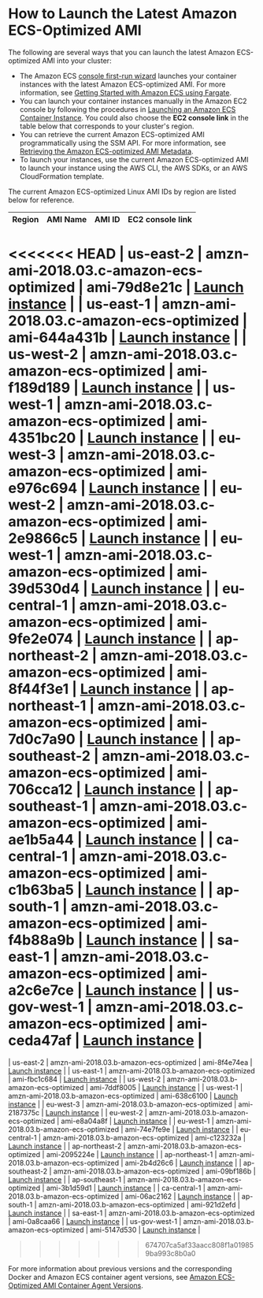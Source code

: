 # How to Launch the Latest Amazon ECS\-Optimized AMI<a name="ecs-optimized_AMI_launch_latest"></a>

The following are several ways that you can launch the latest Amazon ECS\-optimized AMI into your cluster:
+ The Amazon ECS [console first\-run wizard](https://console.aws.amazon.com/ecs/home#/firstRun) launches your container instances with the latest Amazon ECS\-optimized AMI\. For more information, see [Getting Started with Amazon ECS using Fargate](ECS_GetStarted.md)\.
+ You can launch your container instances manually in the Amazon EC2 console by following the procedures in [Launching an Amazon ECS Container Instance](launch_container_instance.md)\. You could also choose the **EC2 console link** in the table below that corresponds to your cluster's region\.
+ You can retrieve the current Amazon ECS\-optimized AMI programmatically using the SSM API\. For more information, see [Retrieving the Amazon ECS\-optimized AMI Metadata](retrieve-ecs-optimized_AMI.md)\.
+ To launch your instances, use the current Amazon ECS\-optimized AMI to launch your instance using the AWS CLI, the AWS SDKs, or an AWS CloudFormation template\.

The current Amazon ECS\-optimized Linux AMI IDs by region are listed below for reference\.


| Region | AMI Name | AMI ID | EC2 console link | 
| --- | --- | --- | --- | 
<<<<<<< HEAD
| us\-east\-2 | amzn\-ami\-2018\.03\.c\-amazon\-ecs\-optimized | ami\-79d8e21c | [Launch instance](https://console.aws.amazon.com/ec2/v2/home?region=us-east-2#LaunchInstanceWizard:ami=ami-79d8e21c) | 
| us\-east\-1 | amzn\-ami\-2018\.03\.c\-amazon\-ecs\-optimized | ami\-644a431b | [Launch instance](https://console.aws.amazon.com/ec2/v2/home?region=us-east-1#LaunchInstanceWizard:ami=ami-644a431b) | 
| us\-west\-2 | amzn\-ami\-2018\.03\.c\-amazon\-ecs\-optimized | ami\-f189d189 | [Launch instance](https://console.aws.amazon.com/ec2/v2/home?region=us-west-2#LaunchInstanceWizard:ami=ami-f189d189) | 
| us\-west\-1 | amzn\-ami\-2018\.03\.c\-amazon\-ecs\-optimized | ami\-4351bc20 | [Launch instance](https://console.aws.amazon.com/ec2/v2/home?region=us-west-1#LaunchInstanceWizard:ami=ami-4351bc20) | 
| eu\-west\-3 | amzn\-ami\-2018\.03\.c\-amazon\-ecs\-optimized | ami\-e976c694 | [Launch instance](https://console.aws.amazon.com/ec2/v2/home?region=eu-west-3#LaunchInstanceWizard:ami=ami-e976c694) | 
| eu\-west\-2 | amzn\-ami\-2018\.03\.c\-amazon\-ecs\-optimized | ami\-2e9866c5 | [Launch instance](https://console.aws.amazon.com/ec2/v2/home?region=eu-west-2#LaunchInstanceWizard:ami=ami-2e9866c5) | 
| eu\-west\-1 | amzn\-ami\-2018\.03\.c\-amazon\-ecs\-optimized | ami\-39d530d4 | [Launch instance](https://console.aws.amazon.com/ec2/v2/home?region=eu-west-1#LaunchInstanceWizard:ami=ami-39d530d4) | 
| eu\-central\-1 | amzn\-ami\-2018\.03\.c\-amazon\-ecs\-optimized | ami\-9fe2e074 | [Launch instance](https://console.aws.amazon.com/ec2/v2/home?region=eu-central-1#LaunchInstanceWizard:ami=ami-9fe2e074) | 
| ap\-northeast\-2 | amzn\-ami\-2018\.03\.c\-amazon\-ecs\-optimized | ami\-8f44f3e1 | [Launch instance](https://console.aws.amazon.com/ec2/v2/home?region=ap-northeast-2#LaunchInstanceWizard:ami=ami-8f44f3e1) | 
| ap\-northeast\-1 | amzn\-ami\-2018\.03\.c\-amazon\-ecs\-optimized | ami\-7d0c7a90 | [Launch instance](https://console.aws.amazon.com/ec2/v2/home?region=ap-northeast-1#LaunchInstanceWizard:ami=ami-7d0c7a90) | 
| ap\-southeast\-2 | amzn\-ami\-2018\.03\.c\-amazon\-ecs\-optimized | ami\-706cca12 | [Launch instance](https://console.aws.amazon.com/ec2/v2/home?region=ap-southeast-2#LaunchInstanceWizard:ami=ami-706cca12) | 
| ap\-southeast\-1 | amzn\-ami\-2018\.03\.c\-amazon\-ecs\-optimized | ami\-ae1b5a44 | [Launch instance](https://console.aws.amazon.com/ec2/v2/home?region=ap-southeast-1#LaunchInstanceWizard:ami=ami-ae1b5a44) | 
| ca\-central\-1 | amzn\-ami\-2018\.03\.c\-amazon\-ecs\-optimized | ami\-c1b63ba5 | [Launch instance](https://console.aws.amazon.com/ec2/v2/home?region=ca-central-1#LaunchInstanceWizard:ami=ami-c1b63ba5) | 
| ap\-south\-1 | amzn\-ami\-2018\.03\.c\-amazon\-ecs\-optimized | ami\-f4b88a9b | [Launch instance](https://console.aws.amazon.com/ec2/v2/home?region=ap-south-1#LaunchInstanceWizard:ami=ami-f4b88a9b) | 
| sa\-east\-1 | amzn\-ami\-2018\.03\.c\-amazon\-ecs\-optimized | ami\-a2c6e7ce | [Launch instance](https://console.aws.amazon.com/ec2/v2/home?region=sa-east-1#LaunchInstanceWizard:ami=ami-a2c6e7ce) | 
| us\-gov\-west\-1 | amzn\-ami\-2018\.03\.c\-amazon\-ecs\-optimized | ami\-ceda47af | [Launch instance](https://console.aws.amazon.com/ec2/v2/home?region=us-gov-west-1#LaunchInstanceWizard:ami=ami-ceda47af) | 
=======
| us\-east\-2 | amzn\-ami\-2018\.03\.b\-amazon\-ecs\-optimized | ami\-8f4e74ea | [Launch instance](https://console.aws.amazon.com/ec2/v2/home?region=us-east-2#LaunchInstanceWizard:ami=ami-8f4e74ea) | 
| us\-east\-1 | amzn\-ami\-2018\.03\.b\-amazon\-ecs\-optimized | ami\-fbc1c684 | [Launch instance](https://console.aws.amazon.com/ec2/v2/home?region=us-east-1#LaunchInstanceWizard:ami=ami-fbc1c684) | 
| us\-west\-2 | amzn\-ami\-2018\.03\.b\-amazon\-ecs\-optimized | ami\-7ddf8005 | [Launch instance](https://console.aws.amazon.com/ec2/v2/home?region=us-west-2#LaunchInstanceWizard:ami=ami-7ddf8005) | 
| us\-west\-1 | amzn\-ami\-2018\.03\.b\-amazon\-ecs\-optimized | ami\-638c6100 | [Launch instance](https://console.aws.amazon.com/ec2/v2/home?region=us-west-1#LaunchInstanceWizard:ami=ami-638c6100) | 
| eu\-west\-3 | amzn\-ami\-2018\.03\.b\-amazon\-ecs\-optimized | ami\-2187375c | [Launch instance](https://console.aws.amazon.com/ec2/v2/home?region=eu-west-3#LaunchInstanceWizard:ami=ami-2187375c) | 
| eu\-west\-2 | amzn\-ami\-2018\.03\.b\-amazon\-ecs\-optimized | ami\-e8a04a8f | [Launch instance](https://console.aws.amazon.com/ec2/v2/home?region=eu-west-2#LaunchInstanceWizard:ami=ami-e8a04a8f) | 
| eu\-west\-1 | amzn\-ami\-2018\.03\.b\-amazon\-ecs\-optimized | ami\-74e7fe9e | [Launch instance](https://console.aws.amazon.com/ec2/v2/home?region=eu-west-1#LaunchInstanceWizard:ami=ami-74e7fe9e) | 
| eu\-central\-1 | amzn\-ami\-2018\.03\.b\-amazon\-ecs\-optimized | ami\-c123232a | [Launch instance](https://console.aws.amazon.com/ec2/v2/home?region=eu-central-1#LaunchInstanceWizard:ami=ami-c123232a) | 
| ap\-northeast\-2 | amzn\-ami\-2018\.03\.b\-amazon\-ecs\-optimized | ami\-2095224e | [Launch instance](https://console.aws.amazon.com/ec2/v2/home?region=ap-northeast-2#LaunchInstanceWizard:ami=ami-2095224e) | 
| ap\-northeast\-1 | amzn\-ami\-2018\.03\.b\-amazon\-ecs\-optimized | ami\-2b4d26c6 | [Launch instance](https://console.aws.amazon.com/ec2/v2/home?region=ap-northeast-1#LaunchInstanceWizard:ami=ami-2b4d26c6) | 
| ap\-southeast\-2 | amzn\-ami\-2018\.03\.b\-amazon\-ecs\-optimized | ami\-09bf186b | [Launch instance](https://console.aws.amazon.com/ec2/v2/home?region=ap-southeast-2#LaunchInstanceWizard:ami=ami-09bf186b) | 
| ap\-southeast\-1 | amzn\-ami\-2018\.03\.b\-amazon\-ecs\-optimized | ami\-3b1d59d1 | [Launch instance](https://console.aws.amazon.com/ec2/v2/home?region=ap-southeast-1#LaunchInstanceWizard:ami=ami-3b1d59d1) | 
| ca\-central\-1 | amzn\-ami\-2018\.03\.b\-amazon\-ecs\-optimized | ami\-06ac2162 | [Launch instance](https://console.aws.amazon.com/ec2/v2/home?region=ca-central-1#LaunchInstanceWizard:ami=ami-06ac2162) | 
| ap\-south\-1 | amzn\-ami\-2018\.03\.b\-amazon\-ecs\-optimized | ami\-921d2efd | [Launch instance](https://console.aws.amazon.com/ec2/v2/home?region=ap-south-1#LaunchInstanceWizard:ami=ami-921d2efd) | 
| sa\-east\-1 | amzn\-ami\-2018\.03\.b\-amazon\-ecs\-optimized | ami\-0a8caa66 | [Launch instance](https://console.aws.amazon.com/ec2/v2/home?region=sa-east-1#LaunchInstanceWizard:ami=ami-0a8caa66) | 
| us\-gov\-west\-1 | amzn\-ami\-2018\.03\.b\-amazon\-ecs\-optimized | ami\-5147d530 | [Launch instance](https://console.aws.amazon.com/ec2/v2/home?region=us-gov-west-1#LaunchInstanceWizard:ami=ami-5147d530) | 
>>>>>>> 674707ca5af33aacc808f1a019859ba993c8b0a0

 For more information about previous versions and the corresponding Docker and Amazon ECS container agent versions, see [Amazon ECS\-Optimized AMI Container Agent Versions](container_agent_versions.md#ecs-optimized-ami-agent-versions)\.